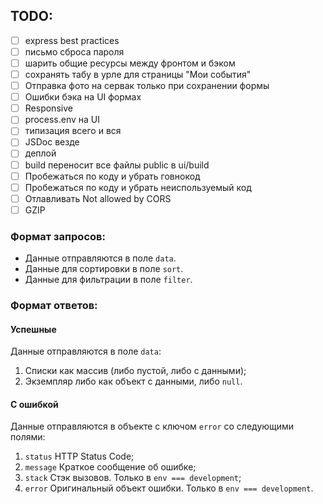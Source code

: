 ## TODO:

- [ ] express best practices
- [ ] письмо сброса пароля
- [ ] шарить общие ресурсы между фронтом и бэком
- [ ] сохранять табу в урле для страницы "Мои события"
- [ ] Отправка фото на сервак только при сохранении формы
- [ ] Ошибки бэка на UI формах
- [ ] Responsive
- [ ] process.env на UI
- [ ] типизация всего и вся
- [ ] JSDoc везде
- [ ] деплой
- [ ] build переносит все файлы public в ui/build
- [ ] Пробежаться по коду и убрать говнокод
- [ ] Пробежаться по коду и убрать неиспользуемый код
- [ ] Отлавливать Not allowed by CORS
- [ ] GZIP

### Формат запросов:

- Данные отправляются в поле `data`.
- Данные для сортировки в поле `sort`.
- Данные для фильтрации в поле `filter`.

### Формат ответов:

#### Успешные

Данные отправляются в поле `data`:
1. Списки как массив (либо пустой, либо с данными);
2. Экземпляр либо как объект с данными, либо `null`.

#### С ошибкой

Данные отправляются в объекте с ключом `error` со следующими полями:
1. `status` HTTP Status Code;
2. `message` Краткое сообщение об ошибке;
3. `stack` Стэк вызовов. Только в `env === development`;
4. `error` Оригинальный объект ошибки. Только в `env === development`.